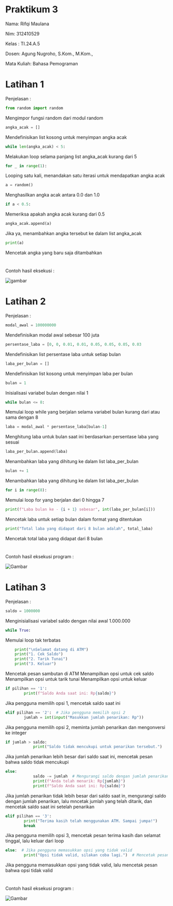 # Praktikum 3

Nama: Rifqi Maulana

Nim: 312410529

Kelas : TI.24.A.5

Dosen: Agung Nugroho, S.Kom., M.Kom.,

Mata Kuliah: Bahasa Pemograman

# Latihan 1

Penjelasan : 

```python
from random import random
```
Mengimpor fungsi random dari modul random

```python
angka_acak = []
```
 Mendefinisikan list kosong untuk menyimpan angka acak
 
```python
while len(angka_acak) < 5:  
```
Melakukan loop selama panjang list angka_acak kurang dari 5

```python
for _ in range(1):  
```
Looping satu kali, menandakan satu iterasi untuk mendapatkan angka acak

```python
a = random()
```
Menghasilkan angka acak antara 0.0 dan 1.0

```python
if a < 0.5:  
```
Memeriksa apakah angka acak kurang dari 0.5

```python
angka_acak.append(a)  
```
Jika ya, menambahkan angka tersebut ke dalam list angka_acak

```python
print(a)
```
Mencetak angka yang baru saja ditambahkan

# 

Contoh hasil eksekusi :

![gambar]()

# Latihan 2

Penjelasan :

```python
modal_awal = 100000000  
```
Mendefinisikan modal awal sebesar 100 juta

```python
persentase_laba = [0, 0, 0.01, 0.01, 0.05, 0.05, 0.05, 0.03
```
Mendefinisikan list persentase laba untuk setiap bulan

```python
laba_per_bulan = []
```
Mendefinisikan list kosong untuk menyimpan laba per bulan

```python
bulan = 1
```
Inisialisasi variabel bulan dengan nilai 1

```python
while bulan <= 8:
```
Memulai loop while yang berjalan selama variabel bulan kurang dari atau sama dengan 8

```python
laba = modal_awal * persentase_laba[bulan-1]
```
Menghitung laba untuk bulan saat ini berdasarkan persentase laba yang sesuai

```python
laba_per_bulan.append(laba)
```
Menambahkan laba yang dihitung ke dalam list laba_per_bulan

```python
bulan += 1
```
Menambahkan laba yang dihitung ke dalam list laba_per_bulan

```python
for i in range(8):
```
Memulai loop for yang berjalan dari 0 hingga 7

```python
print(f"Laba bulan ke - {i + 1} sebesar", int(laba_per_bulan[i]))
```
Mencetak laba untuk setiap bulan dalam format yang ditentukan

```python
print("Total laba yang didapat dari 8 bulan adalah", total_laba)
```
Mencetak total laba yang didapat dari 8 bulan

# 

Contoh hasil eksekusi program : 

![Gambar]()

# Latihan 3

Penjelasan : 

```python
saldo = 1000000
```
Menginisialisasi variabel saldo dengan nilai awal 1.000.000

```python
while True:
```
Memulai loop tak terbatas

```python
    print("\nSelamat datang di ATM")  
    print("1. Cek Saldo") 
    print("2. Tarik Tunai")  
    print("3. Keluar")  
```
Mencetak pesan sambutan di ATM
Menampilkan opsi untuk cek saldo
Menampilkan opsi untuk tarik tunai
Menampilkan opsi untuk keluar

```python
if pilihan == '1':  
        print(f"Saldo Anda saat ini: Rp{saldo}")  
```
Jika pengguna memilih opsi 1, mencetak saldo saat ini

```python
elif pilihan == '2':  # Jika pengguna memilih opsi 2
        jumlah = int(input("Masukkan jumlah penarikan: Rp"))
```
Jika pengguna memilih opsi 2, meminta jumlah penarikan dan mengonversi ke integer

```python
if jumlah > saldo:
            print("Saldo tidak mencukupi untuk penarikan tersebut.") 
```
 Jika jumlah penarikan lebih besar dari saldo saat ini, mencetak pesan bahwa saldo tidak mencukupi

```python
else:  
            saldo -= jumlah  # Mengurangi saldo dengan jumlah penarikan
            print(f"Anda telah menarik: Rp{jumlah}")  
            print(f"Saldo Anda saat ini: Rp{saldo}")  
```
Jika jumlah penarikan tidak lebih besar dari saldo saat in, mengurangi saldo dengan jumlah penarikan, lalu mncetak jumlah yang telah ditarik, dan mencetak saldo saat ini setelah penarikan

```python
elif pilihan == '3':  
        print("Terima kasih telah menggunakan ATM. Sampai jumpa!")
        break  
```
Jika pengguna memilih opsi 3, mencetak pesan terima kasih dan selamat tinggal, lalu keluar dari loop

```python
else:  # Jika pengguna memasukkan opsi yang tidak valid
        print("Opsi tidak valid, silakan coba lagi.")  # Mencetak pesan bahwa opsi tidak valid
```
Jika pengguna memasukkan opsi yang tidak valid, lalu mencetak pesan bahwa opsi tidak valid

# 

Contoh hasil eksekusi program :

![Gambar]()
